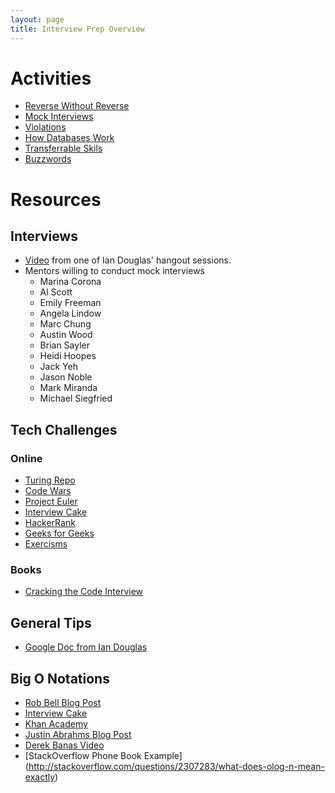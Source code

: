 ```yaml
---
layout: page
title: Interview Prep Overview
---
```


# Activities

* [Reverse Without Reverse]()
* [Mock Interviews](activities/mock_interview)
* [Violations](activities/violations)
* [How Databases Work](activities/databases)
* [Transferrable Skils](activities/transferable_skills)
* [Buzzwords](activities/buzzwords)

# Resources

## Interviews

* [Video](https://www.youtube.com/watch?v=aXohtMcPT6I) from one of Ian Douglas' hangout sessions.
* Mentors willing to conduct mock interviews
    * Marina Corona
    * Al Scott
    * Emily Freeman
    * Angela Lindow
    * Marc Chung
    * Austin Wood
    * Brian Sayler
    * Heidi Hoopes
    * Jack Yeh
    * Jason Noble
    * Mark Miranda
    * Michael Siegfried

## Tech Challenges

### Online

* [Turing Repo](https://github.com/turingschool/challenges)
* [Code Wars](https://www.codewars.com/)
* [Project Euler](https://projecteuler.net/)
* [Interview Cake](https://www.interviewcake.com/)
* [HackerRank](https://www.hackerrank.com/)
* [Geeks for Geeks](http://www.geeksforgeeks.org/)
* [Exercisms](http://www.exercism.io/)

### Books

* [Cracking the Code Interview](https://www.amazon.com/Cracking-Coding-Interview-Programming-Questions/dp/098478280X)

## General Tips
* [Google Doc from Ian Douglas](https://docs.google.com/document/d/1yWfxxYoCkZgxQrJ5Bn6051OE9a6f7mm5zs72jvqGKx8/edit#heading=h.mcpfv1ztn6o)

## Big O Notations
* [Rob Bell Blog Post](https://rob-bell.net/2009/06/a-beginners-guide-to-big-o-notation/)
* [Interview Cake](https://www.interviewcake.com/article/java/big-o-notation-time-and-space-complexity)
* [Khan Academy](https://www.khanacademy.org/computing/computer-science/algorithms/asymptotic-notation/a/big-o-notation)
* [Justin Abrahms Blog Post](https://justin.abrah.ms/computer-science/big-o-notation-explained.html)
* [Derek Banas Video](https://www.youtube.com/watch?v=V6mKVRU1evU)
* [StackOverflow Phone Book Example] (http://stackoverflow.com/questions/2307283/what-does-olog-n-mean-exactly)
